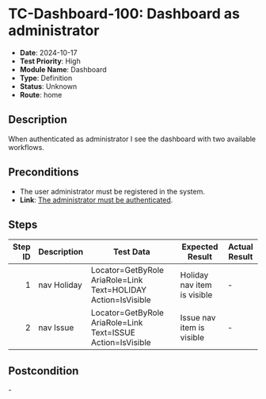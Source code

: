 # TC-Dashboard-100: Dashboard as administrator

- **Date**: 2024-10-17
- **Test Priority**: High
- **Module Name**: Dashboard
- **Type**: Definition
- **Status**: Unknown
- **Route**: home

## Description

When authenticated as administrator I see the dashboard with two available workflows.

## Preconditions

- The user administrator must be registered in the system.
- **Link**: [The administrator must be authenticated](TC-Login-001.md).

## Steps

<!-- STEPS:BEGIN -->
| Step ID | Description            | Test Data                                                      | Expected Result              | Actual Result |
| -------:| ---------------------- | -------------------------------------------------------------- | -----------------------------| ------------- |
| 1       | nav Holiday            | Locator=GetByRole AriaRole=Link Text=HOLIDAY Action=IsVisible  | Holiday nav item is visible  | -             |
| 2       | nav Issue              | Locator=GetByRole AriaRole=Link Text=ISSUE Action=IsVisible    | Issue nav item is visible    | -             |
<!-- STEPS:END -->

## Postcondition

\-
